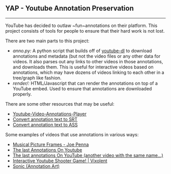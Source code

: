 ## YAP - Youtube Annotation Preservation
---------------

YouTube has decided to outlaw ~fun~annotations on their platform. This project consists of tools for people to ensure that their hard work is not lost.

There are two main parts to this project:

 - _anno.py:_ A python script that builds off of [youtube-dl](https://rg3.github.io/youtube-dl/) to download annotations and metadata (but not the video files or any other data for videos. It also parses out any links to other videos in those annotations, and downloads them. This is useful for interactive videos based on annotations, which may have dozens of videos linking to each other in a tree/graph like fashion.
 - _render/:_ HTML/Javascript that can render the annotations on top of a YouTube embed. Used to ensure that annotations are downloaded properly.
 
There are some other resources that may be useful:

 - [Youtube-Video-Annotations-Player](https://github.com/ttsiodras/Youtube-Video-Annotations-Player)
 - [Convert annotation text to SRT](https://github.com/germanger/youtubeannotations-to-srt)
 - [Convert annotation text to ASS](https://github.com/nirbheek/youtube-ass)
 
Some examples of videos that use annotations in various ways:
 - [Musical Picture Frames - Joe Penna](https://www.youtube.com/watch?v=zxYXg5vhqjw)
 - [The last Annotations On Youtube](https://www.youtube.com/watch?v=6pv2qxbiabc)
 - [The last annotations On YouTube (another video with the same name...)](https://www.youtube.com/watch?v=M2ryDEyyrXE)
 - [Interactive Youtube Shooter Game! | Vixolent](https://www.youtube.com/watch?v=iCnlAC4OM38)
 - [Sonic (Annotation Art)](https://www.youtube.com/watch?v=NsPoyMzsVOU)